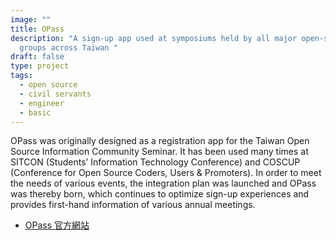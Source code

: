 ```yaml
---
image: ""
title: OPass
description: "A sign-up app used at symposiums held by all major open-source
  groups across Taiwan "
draft: false
type: project
tags:
  - open source
  - civil servants
  - engineer
  - basic
---
```

OPass was originally designed as a registration app for the Taiwan Open Source Information Community Seminar. It has been used many times at SITCON (Students’ Information Technology Conference) and COSCUP (Conference for Open Source Coders, Users & Promoters). In order to meet the needs of various events, the integration plan was launched and OPass was thereby born, which continues to optimize sign-up experiences and provides first-hand information of various annual meetings.

- [OPass 官方網站](https://opass.app/)
